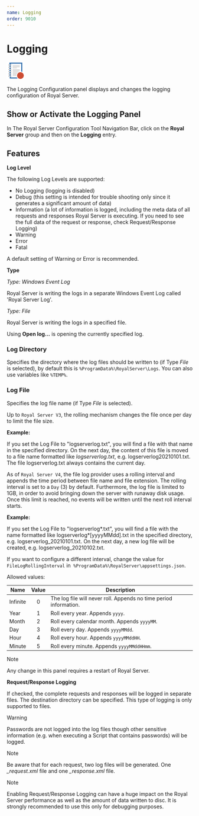 ```yaml
---
name: Logging
order: 9010
---
```


# Logging

<img src="/r2022/images/RoyalServer/Logging_48x48.png" class="icon-def" alt="" />

The Logging Configuration panel displays and changes the logging configuration of Royal Server.

## Show or Activate the Logging Panel

In The Royal Server Configuration Tool Navigation Bar, click on the **Royal Server** group and then on the **Logging** entry.

## Features

**Log Level**

The following Log Levels are supported:

- No Logging (logging is disabled)
- Debug (this setting is intended for trouble shooting only since it generates a significant amount of data)
- Information (a lot of information is logged, including the meta data of all requests and responses Royal Server is executing. If you need to see the full data of the request or response, check Request/Response Logging)
- Warning
- Error
- Fatal

A default setting of Warning or Error is recommended.

**Type**

_Type: Windows Event Log_

Royal Server is writing the logs in a separate Windows Event Log called 'Royal Server Log'.

_Type: File_

Royal Server is writing the logs in a specified file.

Using **Open log...** is opening the currently specified log.

### Log Directory

Specifies the directory where the log files should be written to (if Type _File_ is selected), by default this is `%ProgramData%\RoyalServer\Logs`. You can also use variables like `%TEMP%`.

### Log File

Specifies the log file name (if Type _File_ is selected).

Up to `Royal Server V3`, the rolling mechanism changes the file once per day to limit the file size.

**Example:**

If you set the Log File to "logserverlog.txt", you will find a file with that name in the specified directory. On the next day, the content of this file is moved to a file name formatted like _logserverlog<yyyyMMDD>.txt_, e.g. logserverlog20210101.txt. The file logserverlog.txt always contains the current day.

As of `Royal Server V4`, the file log provider uses a rolling interval and appends the time period between file name and file extension. The rolling interval is set to a `Day` (3) by default. Furthermore, the log file is limited to 1GB, in order to avoid bringing down the server with runaway disk usage. Once this limit is reached, no events will be written until the next roll interval starts.

**Example:**

If you set the Log File to "logserverlog*.txt", you will find a file with the name formatted like logserverlog*[yyyyMMdd].txt in the specified directory, e.g. logserverlog_20210101.txt. On the next day, a new log file will be created, e.g. logserverlog_20210102.txt.

If you want to configure a different interval, change the value for `FileLogRollingInterval` in` %ProgramData%\RoyalServer\appsettings.json`.

Allowed values:

| Name     | Value | Description                                                       |
| -------- | :---: | ----------------------------------------------------------------- |
| Infinite |   0   | The log file will never roll. Appends no time period information. |
| Year     |   1   | Roll every year. Appends `yyyy`.                                  |
| Month    |   2   | Roll every calendar month. Appends `yyyyMM`.                      |
| Day      |   3   | Roll every day. Appends `yyyyMMdd`.                               |
| Hour     |   4   | Roll every hour. Appends `yyyyMMddHH`.                            |
| Minute   |   5   | Roll every minute. Appends `yyyyMMddHHmm`.                        |

> [!NOTE]
> Any change in this panel requires a restart of Royal Server.

**Request/Response Logging**

If checked, the complete requests and responses will be logged in separate files. The destination directory can be specified. This type of logging is only supported to files.

> [!WARNING]
> Passwords are not logged into the log files though other sensitive information (e.g. when executing a Script that contains passwords) will be logged.

> [!NOTE]
> Be aware that for each request, two log files will be generated. One _<guid>\_request.xml_ file and one _<guid>\_response.xml_ file.

> [!NOTE]
> Enabling Request/Response Logging can have a huge impact on the Royal Server performance as well as the amount of data written to disc. It is strongly recommended to use this only for debugging purposes.
